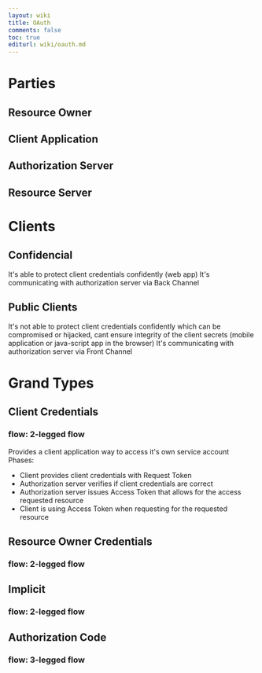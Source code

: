 ```yaml
---
layout: wiki
title: OAuth
comments: false
toc: true
editurl: wiki/oauth.md
---
```


# Parties
## Resource Owner
## Client Application
## Authorization Server
## Resource Server

# Clients
## Confidencial
It's able to protect client credentials confidently (web app)
It's communicating with authorization server via Back Channel
## Public Clients
It's not able to protect client credentials confidently which can be compromised or hijacked, cant ensure integrity of the client secrets (mobile application or java-script app in the browser)
It's communicating with authorization server via Front Channel

# Grand Types

## Client Credentials
### flow: 2-legged flow
Provides a client application way to access it's own service account
Phases:
- Client provides client credentials with Request Token
- Authorization server verifies if client credentials are correct
- Authorization server issues Access Token that allows for the access requested resource
- Client is using Access Token when requesting for the requested resource

## Resource Owner Credentials
### flow: 2-legged flow

## Implicit
### flow: 2-legged flow

## Authorization Code
### flow: 3-legged flow

